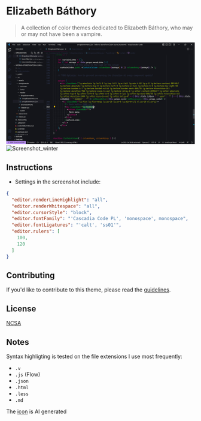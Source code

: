# Elizabeth Báthory

> A collection of color themes dedicated to Elizabeth Báthory, who may or may not have been a vampire.

![Screenshot_dusk](./img/screenshot_dusk.jpeg)
![Screenshot_winter](./img/screenshot_winter.jpeg)

## Instructions

- Settings in the screenshot include:
```json
{
  "editor.renderLineHighlight": "all",
  "editor.renderWhitespace": "all",
  "editor.cursorStyle": "block",
  "editor.fontFamily": "'Cascadia Code PL', 'monospace', monospace",
  "editor.fontLigatures": "'calt', 'ss01'",
  "editor.rulers": [
    100,
    120
  ]
}
```

## Contributing

If you'd like to contribute to this theme, please read the [guidelines](./.github/CONTRIBUTING.md).

## License

[NCSA](./LICENSE.md)

## Notes

Syntax highligting is tested on the file extensions I use most frequently: 
- `.v`
- `.js` (Flow)
- `.json`
- `.html`
- `.less`
- `.md`

The [icon](./img/icon.jpeg) is AI generated